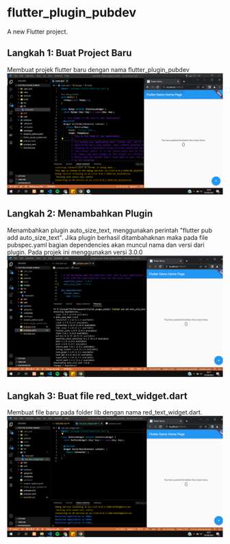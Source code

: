 # flutter_plugin_pubdev

A new Flutter project.

## Langkah 1: Buat Project Baru
Membuat projek flutter baru dengan nama flutter_plugin_pubdev
![Screenshoot flutter_plugin_dev](images/01.png)

## Langkah 2: Menambahkan Plugin
Menambahkan plugin auto_size_text, menggunakan perintah "flutter pub add auto_size_text". Jika plugin berhasil ditambahaknan maka pada file pubspec.yaml bagian dependencies akan muncul nama dan versi dari plugin. Pada projek ini menggunakan versi 3.0.0
![Screenshoot flutter_plugin_dev](images/02.png)

## Langkah 3: Buat file red_text_widget.dart
Membuat file baru pada folder lib dengan nama red_text_widget.dart.
![Screenshoot flutter_plugin_dev](images/03.png)